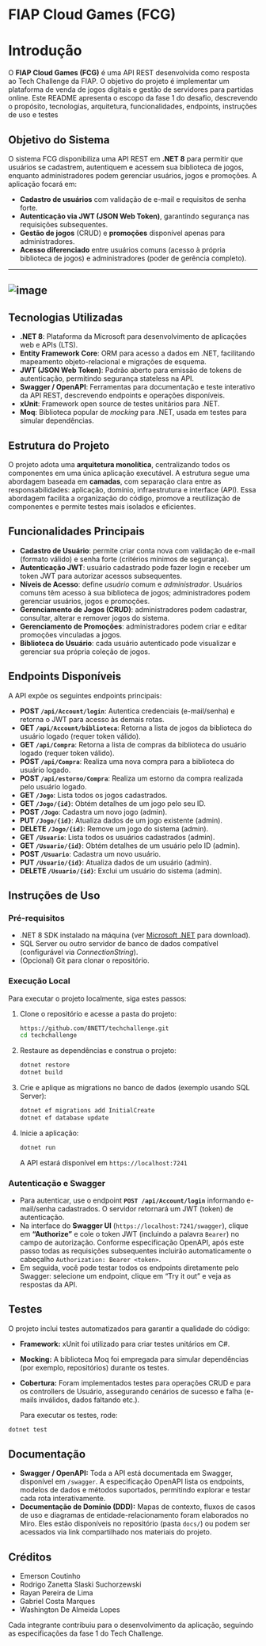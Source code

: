 # FIAP Cloud Games (FCG)

# Introdução

O **FIAP Cloud Games (FCG)** é uma API REST desenvolvida como resposta ao Tech Challenge da FIAP. O objetivo do projeto é implementar um plataforma de venda de jogos digitais e gestão de servidores para partidas online. Este README apresenta o escopo da fase 1 do desafio, descrevendo o propósito, tecnologias, arquitetura, funcionalidades, endpoints, instruções de uso e testes

## Objetivo do Sistema

O sistema FCG disponibiliza uma API REST em **.NET 8** para permitir que usuários se cadastrem, autentiquem e acessem sua biblioteca de jogos, enquanto administradores podem gerenciar usuários, jogos e promoções. A aplicação focará em:

- **Cadastro de usuários** com validação de e-mail e requisitos de senha forte.
- **Autenticação via JWT (JSON Web Token)**, garantindo segurança nas requisições subsequentes.
- **Gestão de jogos** (CRUD) e **promoções** disponível apenas para administradores.
- **Acesso diferenciado** entre usuários comuns (acesso à própria biblioteca de jogos) e administradores (poder de gerência completo).
---
![image](https://github.com/user-attachments/assets/1da905d9-936e-4555-8951-ef1efcd6b55e)
---


## Tecnologias Utilizadas

- **.NET 8**: Plataforma da Microsoft para desenvolvimento de aplicações web e APIs (LTS).
- **Entity Framework Core**: ORM para acesso a dados em .NET, facilitando mapeamento objeto-relacional e migrações de esquema.
- **JWT (JSON Web Token)**: Padrão aberto para emissão de tokens de autenticação, permitindo segurança stateless na API.
- **Swagger / OpenAPI**: Ferramentas para documentação e teste interativo da API REST, descrevendo endpoints e operações disponíveis.
- **xUnit**: Framework open source de testes unitários para .NET.
- **Moq**: Biblioteca popular de *mocking* para .NET, usada em testes para simular dependências.

## Estrutura do Projeto

O projeto adota uma **arquitetura monolítica**, centralizando todos os componentes em uma única aplicação executável. A estrutura segue uma abordagem baseada em **camadas**, com separação clara entre as responsabilidades: aplicação, domínio, infraestrutura e interface (API). Essa abordagem facilita a organização do código, promove a reutilização de componentes e permite testes mais isolados e eficientes.

## Funcionalidades Principais

- **Cadastro de Usuário**: permite criar conta nova com validação de e-mail (formato válido) e senha forte (critérios mínimos de segurança).
- **Autenticação JWT**: usuário cadastrado pode fazer login e receber um token JWT para autorizar acessos subsequentes.
- **Níveis de Acesso**: define *usuário* comum e *administrador*. Usuários comuns têm acesso à sua biblioteca de jogos; administradores podem gerenciar usuários, jogos e promoções.
- **Gerenciamento de Jogos (CRUD)**: administradores podem cadastrar, consultar, alterar e remover jogos do sistema.
- **Gerenciamento de Promoções**: administradores podem criar e editar promoções vinculadas a jogos.
- **Biblioteca do Usuário**: cada usuário autenticado pode visualizar e gerenciar sua própria coleção de jogos.

## Endpoints Disponíveis

A API expõe os seguintes endpoints principais:

- **POST `/api/Account/login`**: Autentica credenciais (e-mail/senha) e retorna o JWT para acesso às demais rotas.
- **GET `/api/Account/biblioteca`**: Retorna a lista de jogos da biblioteca do usuário logado (requer token válido).
- **GET `/api/Compra`**: Retorna a lista de compras da biblioteca do usuário logado (requer token válido).
- **POST `/api/Compra`**: Realiza uma nova compra para a biblioteca do usuário logado.
- **POST `/api/estorno/Compra`**: Realiza um estorno da compra realizada pelo usuário logado.      
- **GET `/Jogo`**: Lista todos os jogos cadastrados.
- **GET `/Jogo/{id}`**: Obtém detalhes de um jogo pelo seu ID.
- **POST `/Jogo`**: Cadastra um novo jogo (admin).
- **PUT `/Jogo/{id}`**: Atualiza dados de um jogo existente (admin).
- **DELETE `/Jogo/{id}`**: Remove um jogo do sistema (admin).
- **GET `/Usuario`**: Lista todos os usuários cadastrados (admin).
- **GET `/Usuario/{id}`**: Obtém detalhes de um usuário pelo ID (admin).
- **POST `/Usuario`**: Cadastra um novo usuário.
- **PUT `/Usuario/{id}`**: Atualiza dados de um usuário (admin).
- **DELETE `/Usuario/{id}`**: Exclui um usuário do sistema (admin).

## Instruções de Uso

### Pré-requisitos

- .NET 8 SDK instalado na máquina (ver [Microsoft .NET](https://dotnet.microsoft.com/) para download).
- SQL Server ou outro servidor de banco de dados compatível (configurável via *ConnectionString*).
- (Opcional) Git para clonar o repositório.

### Execução Local

Para executar o projeto localmente, siga estes passos:

1. Clone o repositório e acesse a pasta do projeto:
    
    ```bash
    https://github.com/8NETT/techchallenge.git
    cd techchallenge
    
    ```
    
2. Restaure as dependências e construa o projeto:
    
    ```bash
    dotnet restore
    dotnet build
    
    ```
    
3. Crie e aplique as migrations no banco de dados (exemplo usando SQL Server):
    
    ```bash
    dotnet ef migrations add InitialCreate
    dotnet ef database update
    
    ```
    
4. Inicie a aplicação:
    
    ```bash
    dotnet run
    
    ```
    
    A API estará disponível em `https://localhost:7241`
    

### Autenticação e Swagger

- Para autenticar, use o endpoint **`POST /api/Account/login`** informando e-mail/senha cadastrados. O servidor retornará um JWT (token) de autenticação.
- Na interface do **Swagger UI** (`https://localhost:7241/swagger`), clique em **“Authorize”** e cole o token JWT (incluindo a palavra `Bearer`) no campo de autorização. Conforme especificação OpenAPI, após este passo todas as requisições subsequentes incluirão automaticamente o cabeçalho `Authorization: Bearer <token>`.
- Em seguida, você pode testar todos os endpoints diretamente pelo Swagger: selecione um endpoint, clique em “Try it out” e veja as respostas da API.

## Testes

O projeto inclui testes automatizados para garantir a qualidade do código:

- **Framework:** xUnit foi utilizado para criar testes unitários em C#.
- **Mocking:** A biblioteca Moq foi empregada para simular dependências (por exemplo, repositórios) durante os testes.
- **Cobertura:** Foram implementados testes para operações CRUD e para os controllers de Usuário, assegurando cenários de sucesso e falha (e-mails inválidos, dados faltando etc.).
    
    Para executar os testes, rode:
    

```bash
dotnet test

```

## Documentação

- **Swagger / OpenAPI:** Toda a API está documentada em Swagger, disponível em `/swagger`. A especificação OpenAPI lista os endpoints, modelos de dados e métodos suportados, permitindo explorar e testar cada rota interativamente.
- **Documentação de Domínio (DDD):** Mapas de contexto, fluxos de casos de uso e diagramas de entidade-relacionamento foram elaborados no Miro. Eles estão disponíveis no repositório (pasta `docs/`) ou podem ser acessados via link compartilhado nos materiais do projeto.

## Créditos

- Emerson Coutinho 
- Rodrigo Zanetta Slaski Suchorzewski
- Rayan Pereira de Lima
- Gabriel Costa Marques
- Washington De Almeida Lopes

Cada integrante contribuiu para o desenvolvimento da aplicação, seguindo as especificações da fase 1 do Tech Challenge.

